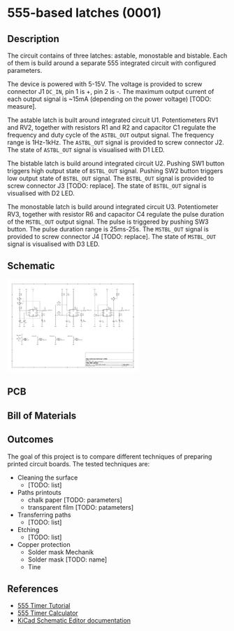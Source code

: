 # 555-based latches (0001)

## Description

The circuit contains of three latches: astable, monostable and bistable. Each of them is build around a separate 555
integrated circuit with configured parameters.

The device is powered with 5-15V. The voltage is provided to screw connector J1 `DC_IN`, pin 1 is +, pin 2 is -.
The maximum output current of each output signal is ~15mA (depending on the power voltage) [TODO: measure].

The astable latch is built around integrated circuit U1. Potentiometers RV1 and RV2, together with resistors R1 and R2
and capacitor C1 regulate the frequency and duty cycle of the `ASTBL_OUT` output signal. The frequency range is
1Hz-1kHz. The `ASTBL_OUT` signal is provided to screw connector J2. The state of `ASTBL_OUT` signal is visualised with
D1 LED.

The bistable latch is build around integrated circuit U2. Pushing SW1 button triggers high output state of `BSTBL_OUT`
signal. Pushing SW2 button triggers low output state of `BSTBL_OUT` signal. The `BSTBL_OUT` signal is provided to screw
connector J3 [TODO: replace]. The state of `BSTBL_OUT` signal is visualised with D2 LED.

The monostable latch is build around integrated circuit U3. Potentiometer RV3, together with resistor R6 and capacitor
C4 regulate the pulse duration of the `MSTBL_OUT` output signal. The pulse is triggered by pushing SW3 button. The pulse
duration range is 25ms-25s. The `MSTBL_OUT` signal is provided to screw connector J4 [TODO: replace]. The state of
`MSTBL_OUT` signal is visualised with D3 LED.

## Schematic

<img src="images/img.png" alt="Schematics" style="width:300px;"/>

## PCB

## Bill of Materials

## Outcomes

The goal of this project is to compare different techniques of preparing printed circuit boards. The tested techniques
are:
- Cleaning the surface
  - [TODO: list]
- Paths printouts
  - chalk paper [TODO: parameters]
  - transparent film [TODO: patameters]
- Transferring paths
  - [TODO: list]
- Etching
  - [TODO: list]
- Copper protection
  - Solder mask Mechanik
  - Solder mask [TODO: name]
  - Tine

## References

- [555 Timer Tutorial](https://www.build-electronic-circuits.com/555-timer/)
- [555 Timer Calculator](https://www.build-electronic-circuits.com/circuit-calculator-conversion/555-timer-calculator/)
- [KiCad Schematic Editor documentation](https://docs.kicad.org/9.0/en/eeschema/eeschema.html)

